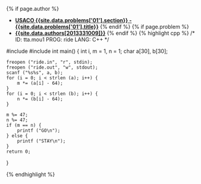 <a name="2013331009.01"></a>

{% if page.author %}
- **[USACO {{site.data.problems['01'].section}} - {{site.data.problems['01'].title}}]({{site.baseurl}}/problem/01)**
{% endif %}
{% if page.problem %}
- **[{{site.data.authors[2013331009]}}]({{site.baseurl}}/author/2013331009)**
{% endif %}
{% highlight cpp %}
/*
 ID:  tta.mou1
PROG:  ride
LANG:  C++
*/

#include<cstdio>
#include<cstring>
int main() {
    int i, m = 1, n = 1;
    char a[30], b[30];

    freopen ("ride.in", "r", stdin);
    freopen ("ride.out", "w", stdout);
    scanf ("%s%s", a, b);
    for (i = 0; i < strlen (a); i++) {
        m *= (a[i] - 64);
    }
    for (i = 0; i < strlen (b); i++) {
        n *= (b[i] - 64);
    }

    m %= 47;
    n %= 47;
    if (m == n) {
        printf ("GO\n");
    } else {
        printf ("STAY\n");
    }
    return 0;
}

{% endhighlight %}